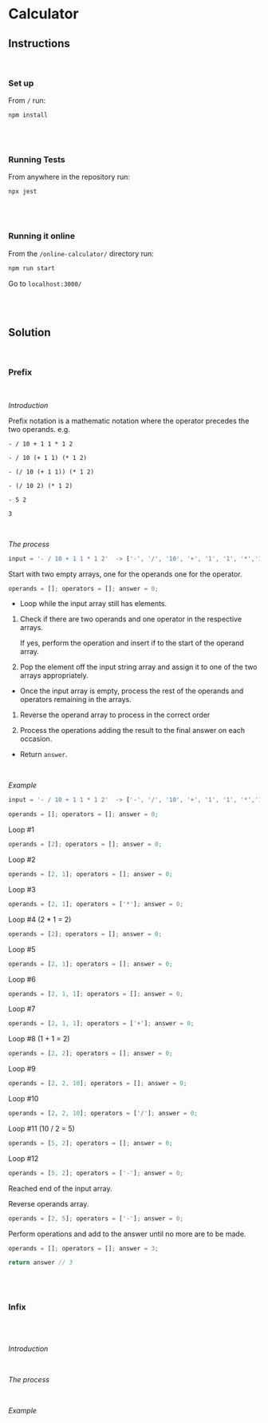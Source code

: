 # Calculator

## Instructions

</br>

### Set up

From `/` run:
```bash
npm install
```
</br>
</br>

### Running Tests
From anywhere in the repository run:
```bash
npx jest
```
</br>
</br>

### Running it online
From the `/online-calculator/` directory run:
```bash
npm run start
```
Go to `localhost:3000/`

</br>
</br>

## Solution

</br>

### Prefix
</br>

_Introduction_

Prefix notation is a mathematic notation where the operator precedes the two operands. e.g.

```
- / 10 + 1 1 * 1 2

- / 10 (+ 1 1) (* 1 2)

- (/ 10 (+ 1 1)) (* 1 2)

- (/ 10 2) (* 1 2)

- 5 2

3
```

</br>

_The process_

```js
input = '- / 10 + 1 1 * 1 2'  -> ['-', '/', '10', '+', '1', '1', '*','1', '2']
```

Start with two empty arrays, one for the operands one for the operator.

```js
operands = []; operators = []; answer = 0;
```

- Loop while the input array still has elements.

1. Check if there are two operands and one operator in the respective arrays.

    If yes, perform the operation and insert if to the start of the operand array.

2. Pop the element off the input string array and assign it to one of the two arrays appropriately.

- Once the input array is empty, process the rest of the operands and operators remaining in the arrays.

1. Reverse the operand array to process in the correct order

2. Process the operations adding the result to the final answer on each occasion.

- Return `answer`.

</br>

_Example_
```js
input = '- / 10 + 1 1 * 1 2'  -> ['-', '/', '10', '+', '1', '1', '*','1', '2']

operands = []; operators = []; answer = 0;
```

Loop #1
```js
operands = [2]; operators = []; answer = 0;
```
Loop #2
```js
operands = [2, 1]; operators = []; answer = 0;
```
Loop #3
```js
operands = [2, 1]; operators = ['*']; answer = 0;
```
Loop #4 (2 * 1 = 2)
```js
operands = [2]; operators = []; answer = 0;
```
Loop #5
```js
operands = [2, 1]; operators = []; answer = 0;
```
Loop #6
```js
operands = [2, 1, 1]; operators = []; answer = 0;
```
Loop #7
```js
operands = [2, 1, 1]; operators = ['+']; answer = 0;
```
Loop #8 (1 + 1 = 2)
```js
operands = [2, 2]; operators = []; answer = 0;
```
Loop #9
```js
operands = [2, 2, 10]; operators = []; answer = 0;
```
Loop #10
```js
operands = [2, 2, 10]; operators = ['/']; answer = 0;
```
Loop #11 (10 / 2 = 5)
```js
operands = [5, 2]; operators = []; answer = 0;
```
Loop #12
```js
operands = [5, 2]; operators = ['-']; answer = 0;
```

Reached end of the input array.

Reverse operands array.
```js
operands = [2, 5]; operators = ['-']; answer = 0;
```

Perform operations and add to the answer until no more are to be made.
```js
operands = []; operators = []; answer = 3;

return answer // 3
```

</br>
</br>

### Infix

</br>
</br>

_Introduction_



</br>

_The process_



</br>


_Example_
